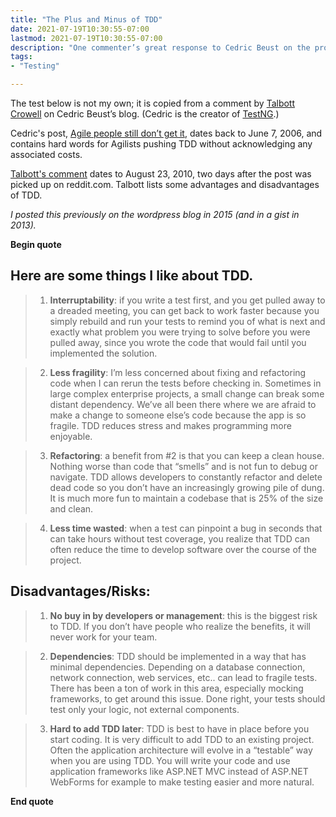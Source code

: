 ```yaml
---
title: "The Plus and Minus of TDD"
date: 2021-07-19T10:30:55-07:00
lastmod: 2021-07-19T10:30:55-07:00
description: "One commenter’s great response to Cedric Beust on the pro's and cons of test-driven development."
tags:
- "Testing"

---
```


The test below is not my own; it is copied from a comment by [Talbott Crowell](https://talbottcrowell.wordpress.com) on Cedric Beust’s blog. (Cedric is the creator of [TestNG](https://testng.org/).)

Cedric's post, [Agile people still don’t get it](https://www.beust.com/weblog/agile-people-still-dont-get-it/), dates back to June 7, 2006, and contains hard words for Agilists pushing TDD without acknowledging any associated costs.

[Talbott's comment](https://www.beust.com/weblog/agile-people-still-dont-get-it/#comment-5569) dates to August 23, 2010, two days after the post was picked up on reddit.com. Talbott lists some advantages and disadvantages of TDD.

*I posted this previously on the wordpress blog in 2015 (and in a gist in 2013).*

<!--more-->

**Begin quote**

## Here are some things I like about TDD.

> 1. **Interruptability**: if you write a test first, and you get pulled away to a dreaded meeting, you can get back to work faster because you simply rebuild and
run your tests to remind you of what is next and exactly what problem you were
trying to solve before you were pulled away, since you wrote the code that would
fail until you implemented the solution.

> 2. **Less fragility**: I’m less concerned about fixing and refactoring code when I
can rerun the tests before checking in. Sometimes in large complex enterprise
projects, a small change can break some distant dependency. We’ve all been there
where we are afraid to make a change to someone else’s code because the app is
so fragile. TDD reduces stress and makes programming more enjoyable.

> 3. **Refactoring**: a benefit from #2 is that you can keep a clean house. Nothing
worse than code that “smells” and is not fun to debug or navigate. TDD allows
developers to constantly refactor and delete dead code so you don’t have an
increasingly growing pile of dung. It is much more fun to maintain a codebase
that is 25% of the size and clean.

> 4. **Less time wasted**: when a test can pinpoint a bug in seconds that can take
hours without test coverage, you realize that TDD can often reduce the time to
develop software over the course of the project.

## Disadvantages/Risks:

> 1. **No buy in by developers or management**: this is the biggest risk to TDD. If
you don’t have people who realize the benefits, it will never work for your team.

> 2. **Dependencies**: TDD should be implemented in a way that has minimal dependencies. Depending on a database connection, network connection, web services, etc.. can lead to fragile tests. There has been a ton of work in this area, especially mocking frameworks, to get around this issue. Done right, your tests should test only your logic, not external components.

> 3. **Hard to add TDD later**: TDD is best to have in place before you start coding. It is very difficult to add TDD to an existing project. Often the application architecture will evolve in a “testable” way when you are using TDD. You will write your code and use application frameworks like ASP.NET MVC instead of
ASP.NET WebForms for example to make testing easier and more natural.

**End quote**
